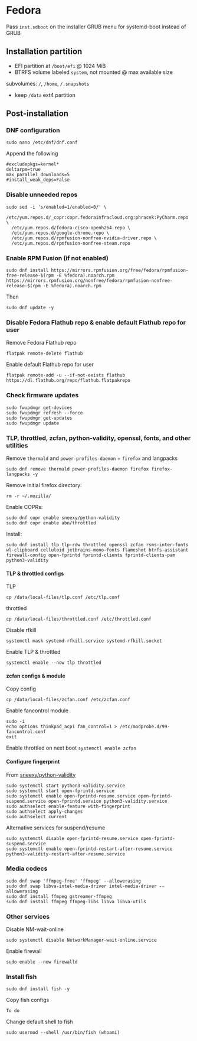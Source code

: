 # Fedora

Pass `inst.sdboot` on the installer GRUB menu for systemd-boot instead of GRUB

## Installation partition

- EFI partition at `/boot/efi` @ 1024 MiB
- BTRFS volume labeled `system`, not mounted @ max available size

subvolumes: `/`, `/home`, `/.snapshots`

- keep `/data` ext4 partition

## Post-installation
### DNF configuration
```
sudo nano /etc/dnf/dnf.conf
```
Append the following
```
#excludepkgs=kernel*
deltarpm=true
max_parallel_downloads=5
#install_weak_deps=False
```
### Disable unneeded repos
```
sudo sed -i 's/enabled=1/enabled=0/' \
  /etc/yum.repos.d/_copr:copr.fedorainfracloud.org:phracek:PyCharm.repo \
  /etc/yum.repos.d/fedora-cisco-openh264.repo \
  /etc/yum.repos.d/google-chrome.repo \
  /etc/yum.repos.d/rpmfusion-nonfree-nvidia-driver.repo \
  /etc/yum.repos.d/rpmfusion-nonfree-steam.repo
```
### Enable RPM Fusion (if not enabled)
```
sudo dnf install https://mirrors.rpmfusion.org/free/fedora/rpmfusion-free-release-$(rpm -E %fedora).noarch.rpm https://mirrors.rpmfusion.org/nonfree/fedora/rpmfusion-nonfree-release-$(rpm -E %fedora).noarch.rpm
```
Then
```
sudo dnf update -y
```
### Disable Fedora Flathub repo & enable default Flathub repo for user
Remove Fedora Flathub repo
```
flatpak remote-delete flathub
```
Enable default Flathub repo for user
```
flatpak remote-add -u --if-not-exists flathub https://dl.flathub.org/repo/flathub.flatpakrepo
```
### Check firmware updates
```
sudo fwupdmgr get-devices 
sudo fwupdmgr refresh --force 
sudo fwupdmgr get-updates 
sudo fwupdmgr update
```
### TLP, throttled, zcfan, python-validity, openssl, fonts, and other utilities
Remove `thermald` and `power-profiles-daemon` + `firefox` and langpacks
```
sudo dnf remove thermald power-profiles-daemon firefox firefox-langpacks -y
```
Remove initial firefox directory:
```
rm -r ~/.mozilla/
```
Enable COPRs:
```
sudo dnf copr enable sneexy/python-validity
sudo dnf copr enable abn/throttled
```
Install:
```
sudo dnf install tlp tlp-rdw throttled openssl zcfan rsms-inter-fonts wl-clipboard celluloid jetbrains-mono-fonts flameshot btrfs-assistant firewall-config open-fprintd fprintd-clients fprintd-clients-pam python3-validity
```
#### TLP & throttled configs
TLP
```
cp /data/local-files/tlp.conf /etc/tlp.conf
```
throttled
```
cp /data/local-files/throttled.conf /etc/throttled.conf
```
Disable rfkill
```
systemctl mask systemd-rfkill.service systemd-rfkill.socket
```
Enable TLP & throttled
```
systemctl enable --now tlp throttled
```
#### zcfan configs & module
Copy config
```
cp /data/local-files/zcfan.conf /etc/zcfan.conf
```
Enable fancontrol module
```
sudo -i
echo options thinkpad_acpi fan_control=1 > /etc/modprobe.d/99-fancontrol.conf
exit
```
Enable throttled on next boot
```systemctl enable zcfan```
#### Configure fingerprint
From [sneexy/python-validity](https://copr.fedorainfracloud.org/coprs/sneexy/python-validity/)
```
sudo systemctl start python3-validity.service
sudo systemctl start open-fprintd.service
sudo systemctl enable open-fprintd-resume.service open-fprintd-suspend.service open-fprintd.service python3-validity.service
sudo authselect enable-feature with-fingerprint
sudo authselect apply-changes
sudo authselect current
```
Alternative services for suspend/resume
```
sudo systemctl disable open-fprintd-resume.service open-fprintd-suspend.service
sudo systemctl enable open-fprintd-restart-after-resume.service python3-validity-restart-after-resume.service
```
### Media codecs
```
sudo dnf swap 'ffmpeg-free' 'ffmpeg' --allowerasing
sudo dnf swap libva-intel-media-driver intel-media-driver --allowerasing
sudo dnf install ffmpeg gstreamer-ffmpeg
sudo dnf install ffmpeg ffmpeg-libs libva libva-utils
```
### Other services
Disable NM-wait-online
```
sudo systemctl disable NetworkManager-wait-online.service
```
Enable firewall
```
sudo enable --now firewalld
```
### Install fish
```
sudo dnf install fish -y
```
Copy fish configs
```
To do
```
Change default shell to fish
```
sudo usermod --shell /usr/bin/fish (whoami)
```
